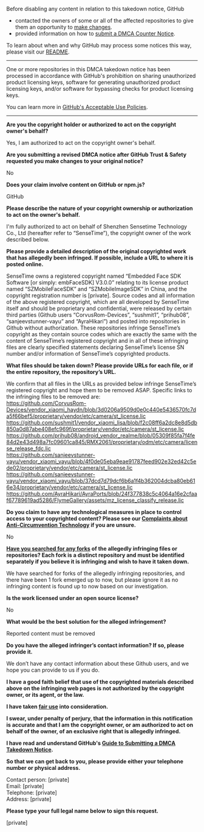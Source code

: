 Before disabling any content in relation to this takedown notice, GitHub
- contacted the owners of some or all of the affected repositories to give them an opportunity to [make changes](https://docs.github.com/en/github/site-policy/dmca-takedown-policy#a-how-does-this-actually-work).
- provided information on how to [submit a DMCA Counter Notice](https://docs.github.com/en/articles/guide-to-submitting-a-dmca-counter-notice).

To learn about when and why GitHub may process some notices this way, please visit our [README](https://github.com/github/dmca/blob/master/README.md#anatomy-of-a-takedown-notice).

---

One or more repositories in this DMCA takedown notice has been processed in accordance with GitHub's prohibition on sharing unauthorized product licensing keys, software for generating unauthorized product licensing keys, and/or software for bypassing checks for product licensing keys.

You can learn more in [GitHub's Acceptable Use Policies](https://docs.github.com/en/github/site-policy/github-acceptable-use-policies).

---

**Are you the copyright holder or authorized to act on the copyright owner's behalf?**

Yes, I am authorized to act on the copyright owner's behalf.

**Are you submitting a revised DMCA notice after GitHub Trust & Safety requested you make changes to your original notice?**

No

**Does your claim involve content on GitHub or npm.js?**

GitHub

**Please describe the nature of your copyright ownership or authorization to act on the owner's behalf.**

I'm fully authorized to act on behalf of Shenzhen Sensetime Technology Co., Ltd (hereafter refer to “SenseTime”), the copyright owner of the work described below.

**Please provide a detailed description of the original copyrighted work that has allegedly been infringed. If possible, include a URL to where it is posted online.**

SenseTime owns a registered copyright named “Embedded Face SDK Software [or simply: embFaceSDK] V3.0.0” relating to its license product named “SZMobileFaceSDK” and “SZMobileImageSDK” in China, and the copyright registration number is [private]. Source codes and all information of the above registered copyright, which are all developed by SenseTime itself and should be proprietary and confidential, were released by certain third parties (Github users “CorvusRom-Devices”, “sushmit1”, “prihub08”, “sanjeevstunner-vayu” and “AyraHikari”) and posted into repositories in Github without authorization. These repositories infringe SenseTime’s copyright as they contain source codes which are exactly the same with the content of SenseTime’s registered copyright and in all of these infringing files are clearly specified statements declaring SenseTime’s license SN number and/or information of SenseTime’s copyrighted products.

**What files should be taken down? Please provide URLs for each file, or if the entire repository, the repository’s URL.**

We confirm that all files in the URLs as provided below infringe SenseTime’s registered copyright and hope them to be removed ASAP. Specific links to the infringing files to be removed are:  
https://github.com/CorvusRom-Devices/vendor_xiaomi_haydn/blob/3d0206a9509d0e0c440e5436570fc7da5f66bef5/proprietary/vendor/etc/camera/st_license.lic  
https://github.com/sushmit1/vendor_xiaomi_lisa/blob/f2c08ff6a2dc8e8d5db850a0d87abe408efc969f/proprietary/vendor/etc/camera/st_license.lic  
https://github.com/prihub08/android_vendor_realme/blob/05309f85fa7f4fe84d2e43d498a7fc09601ca845/RMX2061/proprietary/odm/etc/camera/license_release_fdc.lic  
https://github.com/sanjeevstunner-vayu/vendor_xiaomi_vayu/blob/4f0de05eba9eae91787feed902e32ed42c5ede02/proprietary/vendor/etc/camera/st_license.lic  
https://github.com/sanjeevstunner-vayu/vendor_xiaomi_vayu/blob/37dcd7d79dcf6b6a1f4b362004dcba80eb616e34/proprietary/vendor/etc/camera/st_license.lic  
https://github.com/AyraHikari/AyraPorts/blob/24f377838c5c4064a16e2cfaaf67789619ad5286/FlymeGallery/assets/mz_license_classify_release.lic

**Do you claim to have any technological measures in place to control access to your copyrighted content? Please see our <a href="https://docs.github.com/articles/guide-to-submitting-a-dmca-takedown-notice#complaints-about-anti-circumvention-technology">Complaints about Anti-Circumvention Technology</a> if you are unsure.**

No

**<a href="https://docs.github.com/articles/dmca-takedown-policy#b-what-about-forks-or-whats-a-fork">Have you searched for any forks</a> of the allegedly infringing files or repositories? Each fork is a distinct repository and must be identified separately if you believe it is infringing and wish to have it taken down.**

We have searched for forks of the allegedly infringing repositories, and there have been 1 fork emerged up to now, but please ignore it as no infringing content is found up to now based on our investigation.

**Is the work licensed under an open source license?**

No

**What would be the best solution for the alleged infringement?**

Reported content must be removed

**Do you have the alleged infringer’s contact information? If so, please provide it.**

We don’t have any contact information about these Github users, and we hope you can provide to us if you do.

**I have a good faith belief that use of the copyrighted materials described above on the infringing web pages is not authorized by the copyright owner, or its agent, or the law.**

**I have taken <a href="https://www.lumendatabase.org/topics/22">fair use</a> into consideration.**

**I swear, under penalty of perjury, that the information in this notification is accurate and that I am the copyright owner, or am authorized to act on behalf of the owner, of an exclusive right that is allegedly infringed.**

**I have read and understand GitHub's <a href="https://docs.github.com/articles/guide-to-submitting-a-dmca-takedown-notice/">Guide to Submitting a DMCA Takedown Notice</a>.**

**So that we can get back to you, please provide either your telephone number or physical address.**

Contact person: [private]  
Email: [private]  
Telephone: [private]  
Address: [private]  

**Please type your full legal name below to sign this request.**

[private]  
